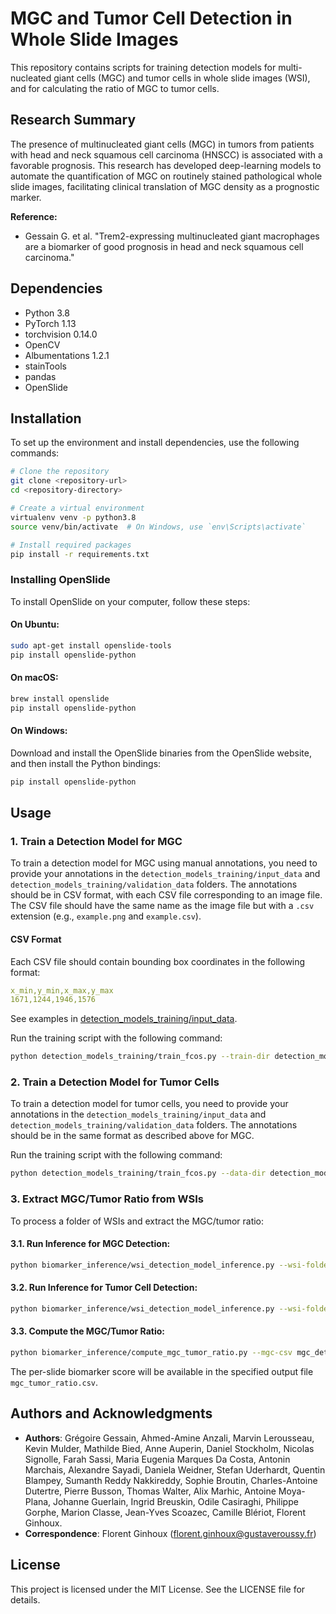# MGC and Tumor Cell Detection in Whole Slide Images

This repository contains scripts for training detection models for multi-nucleated giant cells (MGC) and tumor cells in whole slide images (WSI), and for calculating the ratio of MGC to tumor cells.

## Research Summary

The presence of multinucleated giant cells (MGC) in tumors from patients with head and neck squamous cell carcinoma (HNSCC) is associated with a favorable prognosis. This research has developed deep-learning models to automate the quantification of MGC on routinely stained pathological whole slide images, facilitating clinical translation of MGC density as a prognostic marker.

**Reference:**
- Gessain G. et al. "Trem2-expressing multinucleated giant macrophages are a biomarker of good prognosis in head and neck squamous cell carcinoma." 

## Dependencies

- Python 3.8
- PyTorch 1.13
- torchvision 0.14.0
- OpenCV
- Albumentations 1.2.1
- stainTools
- pandas
- OpenSlide

## Installation

To set up the environment and install dependencies, use the following commands:

```bash
# Clone the repository
git clone <repository-url>
cd <repository-directory>

# Create a virtual environment
virtualenv venv -p python3.8
source venv/bin/activate  # On Windows, use `env\Scripts\activate`

# Install required packages
pip install -r requirements.txt
```

### Installing OpenSlide

To install OpenSlide on your computer, follow these steps:

#### On Ubuntu:

```bash
sudo apt-get install openslide-tools
pip install openslide-python
```

#### On macOS:

```bash
brew install openslide
pip install openslide-python
```

#### On Windows:

Download and install the OpenSlide binaries from the OpenSlide website, and then install the Python bindings:

```bash
pip install openslide-python
```

## Usage
### 1. Train a Detection Model for MGC
To train a detection model for MGC using manual annotations, you need to provide your annotations in the `detection_models_training/input_data` and `detection_models_training/validation_data` folders. The annotations should be in CSV format, with each CSV file corresponding to an image file. The CSV file should have the same name as the image file but with a `.csv` extension (e.g., `example.png` and `example.csv`).

#### CSV Format

Each CSV file should contain bounding box coordinates in the following format:
```yaml
x_min,y_min,x_max,y_max
1671,1244,1946,1576
```
See examples in [detection_models_training/input_data](detection_models_training/input_data).

Run the training script with the following command:

```bash
python detection_models_training/train_fcos.py --train-dir detection_models_training/input_data --val-dir detection_models_training/validation_data --output-dir models/mgc_model --batch-size 2 --epochs 2000 --lr 1e-4 --weight-decay 1e-4
```
   
### 2. Train a Detection Model for Tumor Cells

To train a detection model for tumor cells, you need to provide your annotations in the `detection_models_training/input_data` and `detection_models_training/validation_data` folders. The annotations should be in the same format as described above for MGC.

Run the training script with the following command:

```bash
python detection_models_training/train_fcos.py --data-dir detection_models_training/input_data --val-dir detection_models_training/validation_data --output-dir models/tumor_model --batch-size 2 --epochs 2000 --lr 1e-4 --weight-decay 1e-4
```

### 3. Extract MGC/Tumor Ratio from WSIs

To process a folder of WSIs and extract the MGC/tumor ratio:

#### 3.1. Run Inference for MGC Detection:
```bash
python biomarker_inference/wsi_detection_model_inference.py --wsi-folder /path/to/wsi_folder --weights /path/to/mgc_model.pth --threshold 0.5 --tile-size 512 --stride 256 --output-csv mgc_detections.csv
```

#### 3.2. Run Inference for Tumor Cell Detection:
```bash
python biomarker_inference/wsi_detection_model_inference.py --wsi-folder /path/to/wsi_folder --weights /path/to/tumor_model.pth --threshold 0.5 --tile-size 512 --stride 256 --output-csv tumor_detections.csv
```

#### 3.3. Compute the MGC/Tumor Ratio:
```bash
python biomarker_inference/compute_mgc_tumor_ratio.py --mgc-csv mgc_detections.csv --tumor-csv tumor_detections.csv --output-csv mgc_tumor_ratio.csv
```

The per-slide biomarker score will be available in the specified output file `mgc_tumor_ratio.csv`.

## Authors and Acknowledgments

- **Authors**: Grégoire Gessain, Ahmed-Amine Anzali, Marvin Lerousseau, Kevin Mulder, Mathilde Bied, Anne Auperin, Daniel Stockholm, Nicolas Signolle, Farah Sassi, Maria Eugenia Marques Da Costa, Antonin Marchais, Alexandre Sayadi, Daniela Weidner, Stefan Uderhardt, Quentin Blampey, Sumanth Reddy Nakkireddy, Sophie Broutin, Charles-Antoine Dutertre, Pierre Busson, Thomas Walter, Alix Marhic, Antoine Moya-Plana, Johanne Guerlain, Ingrid Breuskin, Odile Casiraghi, Philippe Gorphe, Marion Classe, Jean-Yves Scoazec, Camille Blériot, Florent Ginhoux.
- **Correspondence**: Florent Ginhoux (florent.ginhoux@gustaveroussy.fr)

## License

This project is licensed under the MIT License. See the LICENSE file for details.
